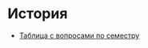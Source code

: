 # История
- [Таблица с вопросами по семестру](https://docs.google.com/spreadsheets/d/15TFcuWdCg3hbjwVcHISom5xiJg1IgfBxxolgz2hYuaY/edit?usp=sharing)